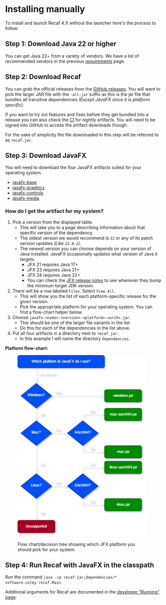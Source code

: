 # Installing manually

To install and launch Recaf 4.X without the launcher here's the process to follow:

## Step 1: Download Java 22 or higher

You can get Java 22+ from a variety of vendors. We have a list of recommended vendors in the previous [requirements](requirements.md) page.

## Step 2: Download Recaf

You can grab the official releases from the [GitHub releases](https://github.com/Col-E/Recaf/releases). You will want to pick the larger JAR file with the `-all.jar` suffix as this is the jar file that bundles all transitive dependencies *(Except JavaFX since it is platform specific)*.

If you want to try out features and fixes before they get bundled into a release you can also check the [CI](https://github.com/Col-E/Recaf/actions/workflows/build.yml) for nightly artifacts. You will need to be signed into GitHub to access the artifact downloads though.

For the sake of simplicity the file downloaded in this step will be referred to as `recaf.jar`.

## Step 3: Download JavaFX

You will need to download the four JavaFX artifacts suited for your operating system.

- [javafx-base](https://mvnrepository.com/artifact/org.openjfx/javafx-base)
- [javafx-graphics](https://mvnrepository.com/artifact/org.openjfx/javafx-graphics)
- [javafx-controls](https://mvnrepository.com/artifact/org.openjfx/javafx-controls)
- [javafx-media](https://mvnrepository.com/artifact/org.openjfx/javafx-media)

### How do I get the artifact for my system?

1. Pick a version from the displayed table.
   - This will take you to a page describing information about that specific version of the dependency. 
   - The oldest version we would recommend is `22` or any of its patch version updates _(Like `22.0.1`)_.
   - The newest version you can choose depends on your version of Java installed. JavaFX occasionally updates what version of Java it targets.
     - JFX 21 requires Java 17+
     - JFX 23 requires Java 21+
     - JFX 24 requires Java 22+
     - You can check the [JFX release notes](https://github.com/openjdk/jfx/tree/master/doc-files) to see whenever they bump the minimum target JDK version.
2. There will be a row labeled `Files`. Select `View All`. 
   - This will show you the list of each platform-specific release for the given version. 
   - Pick the appropriate platform for your operating system. You can find a flow-chart helper below.
3. Choose `javafx-<name>-<version>-<platform>-<arch>.jar`.
   - This should be one of the larger file variants in the list. 
   - Do this for each of the dependencies in the list above.
4. Put all four artifacts in a directory next to `recaf.jar`.
   - In this example I will name the directory `dependencies`.

**Platform flow-chart:**

<figure><img src="../../assets/jfx-platform.png" alt=""><figcaption><p>Flow chart/decision tree showing which JFX platform you should pick for your system.</p></figcaption></figure>

## Step 4: Run Recaf with JavaFX in the classpath

Run the command `java -cp recaf.jar;dependencies/* software.coley.recaf.Main`.

Additional arguments for Recaf are documented in the [developer "Running" page](../../dev/arch/running.md).